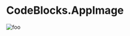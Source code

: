 # CodeBlocks.AppImage

![foo](https://github.com/nx-appbuild-hub/CodeBlocks.AppImage//actions/workflows/makefile.yml/badge.svg)
